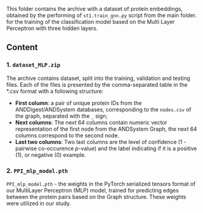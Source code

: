 This folder contains the archive with a dataset of protein embeddings, obtained by the performing of `st1.train_gnn.py` script from the main folder. for the training of the classification model based on the Multi Layer Perceptron with three hidden layers.

## Content

### 1. `dataset_MLP.zip`
The archive contains dataset, split into the training, validation and testing files. Each of the files is presented by the comma-separated table in the *.csv format with a following structure:

- **First column**: a pair of unique protein IDs from the ANDDigest/ANDSystem databases, corresponding to the `nodes.csv` of the graph, separated with the `_` sign;
- **Next columns**: The next 64 columns contain numeric vector representation of the first node from the ANDSystem Graph, the next 64 columns correspond to the second node.
- **Last two columns**: Two last columns are the level of confidence (1 - pairwise co-occurence <i>p</i>-value) and the label indicating if it is a positive (1), or negative (0) example.

### 2. `PPI_mlp_model.pth`
`PPI_mlp_model.pth` - the weights in the PyTorch serialized tensors format of our MultiLayer Perceptron (MLP) model, trained for predicting edges between the protein pairs based on the Graph structure. These weights were utilized in our study.
